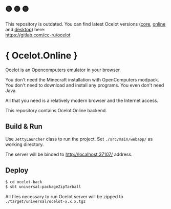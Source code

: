 ## :yellow_circle: :yellow_circle: :yellow_circle:
This repository is outdated. You can find latest Ocelot versions
([core](https://gitlab.com/cc-ru/ocelot/ocelot-brain),
[online](https://gitlab.com/cc-ru/ocelot/ocelot-online)
and [desktop](https://gitlab.com/cc-ru/ocelot/ocelot-desktop)) here:  
https://gitlab.com/cc-ru/ocelot

# { Ocelot.Online }
Ocelot is an Opencomputers emulator in your browser.

You don't need the Minecraft installation with OpenComputers modpack. You don't need to download and install any programs. You even don't need Java.

All that you need is a relatively modern browser and the Internet access.

This repository contains Ocelot.Online backend.

## Build & Run

Use `JettyLauncher` class to run the project. Set `./src/main/webapp/` as working directory.

The server will be binded to [http://localhost:37107/](http://localhost:37107/) address.

## Deploy

```sh
$ cd ocelot-back
$ sbt universal:packageZipTarball
```

All files necessary to run Ocelot server will be zipped to `./target/universal/ocelot-x.x.x.tgz`
